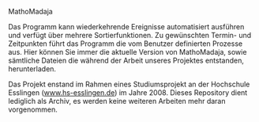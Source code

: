 MathoMadaja

Das Programm kann wiederkehrende Ereignisse automatisiert ausführen und verfügt über mehrere Sortierfunktionen. Zu gewünschten Termin- und Zeitpunkten führt das Programm die vom Benutzer definierten Prozesse aus. Hier können Sie immer die aktuelle Version von MathoMadaja, sowie sämtliche Dateien die während der Arbeit unseres Projektes entstanden, herunterladen.

Das Projekt enstand im Rahmen eines Studiumsprojekt an der Hochschule Esslingen (www.hs-esslingen.de) im Jahre 2008. Dieses Repository dient lediglich als Archiv, es werden keine weiteren Arbeiten mehr daran vorgenommen.

